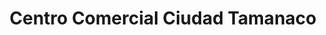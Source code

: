 ---
title: "Centro Comercial Ciudad Tamanaco"
url: /caracas/centro-comercial-ciudad-tamanaco/
shop: Einkaufszentrum
---